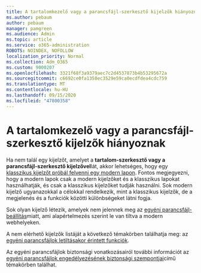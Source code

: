 ```yaml
---
title: A tartalomkezelő vagy a parancsfájl-szerkesztő kijelzők hiányoznak
ms.author: pebaum
author: pebaum
manager: pamgreen
ms.audience: Admin
ms.topic: article
ms.service: o365-administration
ROBOTS: NOINDEX, NOFOLLOW
localization_priority: Normal
ms.collection: Adm_O365
ms.custom: 9000207
ms.openlocfilehash: 3321f68f3a9379aec7c2d4537873b4b53295672a
ms.sourcegitcommit: c6692ce0fa1358ec3529e59ca0ecdfdea4cdc759
ms.translationtype: MT
ms.contentlocale: hu-HU
ms.lasthandoff: 09/15/2020
ms.locfileid: "47800358"
---
```

# <a name="content-editor-or-script-editor-web-parts-are-missing"></a>A tartalomkezelő vagy a parancsfájl-szerkesztő kijelzők hiányoznak

Ha nem talál egy kijelzőt, amelyet a **tartalom-szerkesztő vagy a parancsfájl-szerkesztő kijelzővel**lát, akkor lehetséges, hogy egy [klasszikus kijelzőt próbál felvenni egy modern lapon](https://support.office.com/article/classic-and-modern-web-part-experiences-3fdae6c3-8fc1-49ab-8708-8c104b882e64). Fontos megjegyezni, hogy a modern lapok csak a modern kijelzőket és a klasszikus lapokat használhatják, és csak a klasszikus kijelzőket tudják használni. Sok modern kijelző ugyanazokkal a célokkal rendelkezik, mint a klasszikus kijelzők, de a megjelenés és a funkciók közötti különbségeket látni fogja.

Sok olyan kijelző létezik, amelyek nem jelennek meg az [egyéni parancsfájl-beállítás](https://docs.microsoft.com/sharepoint/allow-or-prevent-custom-script)miatt, ami alapértelmezés szerint le van tiltva a modern webhelyeken. 

A nem elérhető kijelzők listáját a következő témakörben találhatja meg: az [egyéni parancsfájlok letiltásakor érintett funkciók](https://docs.microsoft.com/sharepoint/allow-or-prevent-custom-script#features-affected-when-custom-script-is-blocked).

Az egyéni parancsfájlok biztonsági vonatkozásairól további információt az [egyéni parancsfájlok engedélyezésének biztonsági szempontjai](https://docs.microsoft.com/sharepoint/security-considerations-of-allowing-custom-script)című témakörben találhat.
